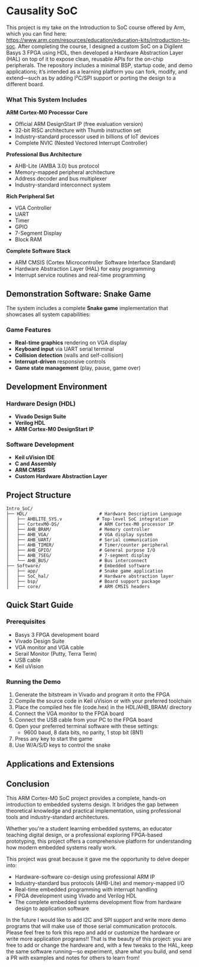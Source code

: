 # Causality SoC

This project is my take on the Introduction to SoC course offered by Arm, which you can find here: https://www.arm.com/resources/education/education-kits/introduction-to-soc. After completing the course, I designed a custom SoC on a Digilent Basys 3 FPGA using HDL, then developed a Hardware Abstraction Layer (HAL) on top of it to expose clean, reusable APIs for the on-chip peripherals. The repository includes a minimal BSP, startup code, and demo applications; it’s intended as a learning platform you can fork, modify, and extend—such as by adding I²C/SPI support or porting the design to a different board.

### What This System Includes

**ARM Cortex-M0 Processor Core**
- Official ARM DesignStart IP (free evaluation version)
- 32-bit RISC architecture with Thumb instruction set
- Industry-standard processor used in billions of IoT devices
- Complete NVIC (Nested Vectored Interrupt Controller)

**Professional Bus Architecture**
- AHB-Lite (AMBA 3.0) bus protocol
- Memory-mapped peripheral architecture
- Address decoder and bus multiplexer
- Industry-standard interconnect system

**Rich Peripheral Set**
- VGA Controller
- UART
- Timer
- GPIO
- 7-Segment Display
- Block RAM

**Complete Software Stack**
- ARM CMSIS (Cortex Microcontroller Software Interface Standard)
- Hardware Abstraction Layer (HAL) for easy programming
- Interrupt service routines and real-time programming

## Demonstration Software: Snake Game

The system includes a complete **Snake game** implementation that showcases all system capabilities:

### Game Features
- **Real-time graphics** rendering on VGA display
- **Keyboard input** via UART serial terminal
- **Collision detection** (walls and self-collision)
- **Interrupt-driven** responsive controls
- **Game state management** (play, pause, game over)

## Development Environment

### Hardware Design (HDL)
- **Vivado Design Suite**
- **Verilog HDL**
- **ARM Cortex-M0 DesignStart IP**

### Software Development
- **Keil uVision IDE** 
- **C and Assembly**
- **ARM CMSIS**
- **Custom Hardware Abstraction Layer**

## Project Structure

```
Intro_SoC/
├── HDL/                           # Hardware Description Language
│   ├── AHBLITE_SYS.v             # Top-level SoC integration
│   ├── CortexM0-DS/               # ARM Cortex-M0 processor IP
│   ├── AHB_BRAM/                  # Memory controller
│   ├── AHB_VGA/                   # VGA display system
│   ├── AHB_UART/                  # Serial communication
│   ├── AHB_TIMER/                 # Timer/counter peripheral
│   ├── AHB_GPIO/                  # General purpose I/O
│   ├── AHB_7SEG/                  # 7-segment display
│   └── AHB_BUS/                   # Bus interconnect
├── Software/                      # Embedded software
│   ├── app/                       # Snake game application
│   ├── SoC_hal/                   # Hardware abstraction layer
│   ├── bsp/                       # Board support package
│   ├── core/                      # ARM CMSIS headers
```

## Quick Start Guide

### Prerequisites
- Basys 3 FPGA development board
- Vivado Design Suite
- VGA monitor and VGA cable
- Serail Monitor (Putty, Terra Term)
- USB cable
- Keil uVision

### Running the Demo
1. Generate the bitstream in Vivado and program it onto the FPGA
2. Compile the source code in Keil uVision or with your preferred toolchain
3. Place the compiled hex file (code.hex) in the HDL/AHB_BRAM/ directory
4. Connect the VGA monitor to the FPGA board
5. Connect the USB cable from your PC to the FPGA board
6. Open your preferred terminal software with these settings:
   - 9600 baud, 8 data bits, no parity, 1 stop bit (8N1)
7. Press any key to start the game
8. Use W/A/S/D keys to control the snake

## Applications and Extensions

## Conclusion

This ARM Cortex-M0 SoC project provides a complete, hands-on introduction to embedded systems design. It bridges the gap between theoretical knowledge and practical implementation, using professional tools and industry-standard architectures.

Whether you're a student learning embedded systems, an educator teaching digital design, or a professional exploring FPGA-based prototyping, this project offers a comprehensive platform for understanding how modern embedded systems really work.

This project was great because it gave me the opportunity to delve deeper into:
- Hardware-software co-design using professional ARM IP
- Industry-standard bus protocols (AHB-Lite) and memory-mapped I/O
- Real-time embedded programming with interrupt handling
- FPGA development using Vivado and Verilog HDL
- The complete embedded systems development flow from hardware design to application software

In the future I would like to add I2C and SPI support and write more demo programs that will make use of those serial communication protocols. Please feel free to fork this repo and add or customize the hardware or write more application programs!! That is the beauty of this project: you are free to add or change the hardware and, with a few tweaks to the HAL, keep the same software running—so experiment, share what you build, and send a PR with examples and notes for others to learn from!
